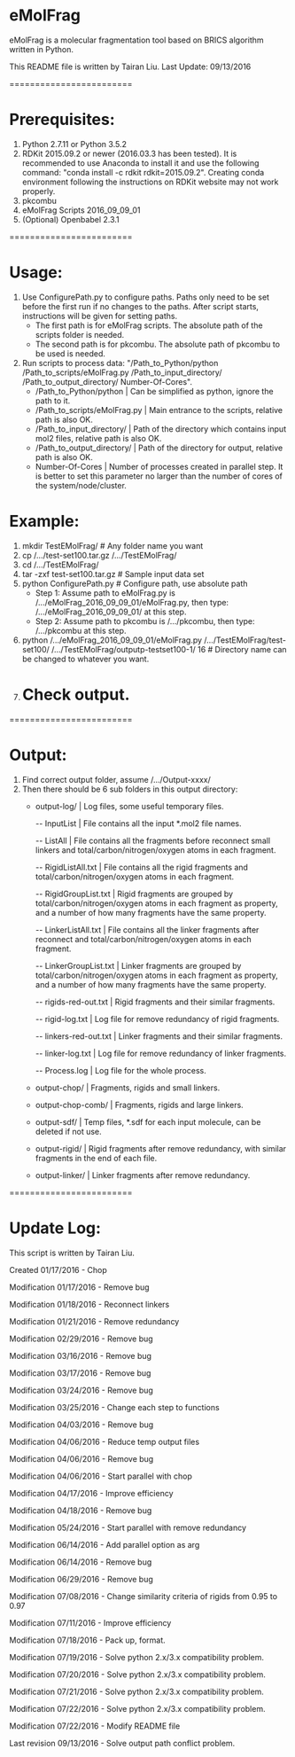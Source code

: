 # eMolFrag
eMolFrag is a molecular fragmentation tool based on BRICS algorithm written in Python.

This README file is written by Tairan Liu. 
Last Update: 09/13/2016

========================

# Prerequisites:
1. Python 2.7.11 or Python 3.5.2
2. RDKit 2015.09.2 or newer (2016.03.3 has been tested). It is recommended to use Anaconda to install it and use the following command: "conda install -c rdkit rdkit=2015.09.2". Creating conda environment following the instructions on RDKit website may not work properly.
3. pkcombu
4. eMolFrag Scripts 2016_09_09_01
5. (Optional) Openbabel 2.3.1

========================

# Usage:
1. Use ConfigurePath.py to configure paths. Paths only need to be set before the first run if no changes to the paths. After script starts, instructions will be given for setting paths.
    - The first path is for eMolFrag scripts. The absolute path of the scripts folder is needed.
    - The second path is for pkcombu. The absolute path of pkcombu to be used is needed.  
2. Run scripts to process data: "/Path_to_Python/python /Path_to_scripts/eMolFrag.py /Path_to_input_directory/ /Path_to_output_directory/ Number-Of-Cores".
    - /Path_to_Python/python         | Can be simplified as python, ignore the path to it.
    - /Path_to_scripts/eMolFrag.py   | Main entrance to the scripts, relative path is also OK. 
    - /Path_to_input_directory/      | Path of the directory which contains input mol2 files, relative path is also OK.
    - /Path_to_output_directory/     | Path of the directory for output, relative path is also OK.
    - Number-Of-Cores                | Number of processes created in parallel step. It is better to set this parameter no larger than the number of cores of the system/node/cluster.

# Example:
1. mkdir TestEMolFrag/   # Any folder name you want
2. cp /.../test-set100.tar.gz /.../TestEMolFrag/
3. cd /.../TestEMolFrag/
4. tar -zxf test-set100.tar.gz   # Sample input data set
5. python ConfigurePath.py       # Configure path, use absolute path 
    - Step 1: Assume path to eMolFrag.py is /.../eMolFrag_2016_09_09_01/eMolFrag.py, then type: /.../eMolFrag_2016_09_09_01/ at this step.
    - Step 2: Assume path to pkcombu is /.../pkcombu, then type: /.../pkcombu at this step.
6. python /.../eMolFrag_2016_09_09_01/eMolFrag.py /.../TestEMolFrag/test-set100/ /.../TestEMolFrag/outputp-testset100-1/ 16    # Directory name can be changed to whatever you want. 
7. # Check output.

========================

# Output:
1. Find correct output folder, assume /.../Output-xxxx/
2. Then there should be 6 sub folders in this output directory:
   - output-log/        | Log files, some useful temporary files. 
   
      -- InputList               | File contains all the input *.mol2 file names.
      
      -- ListAll                 | File contains all the fragments before reconnect small linkers and total/carbon/nitrogen/oxygen atoms in each fragment.
      
      -- RigidListAll.txt        | File contains all the rigid fragments and total/carbon/nitrogen/oxygen atoms in each fragment.
      
      -- RigidGroupList.txt      | Rigid fragments are grouped by total/carbon/nitrogen/oxygen atoms in each fragment as property, and a number of how many fragments have the same property. 
      
      -- LinkerListAll.txt       | File contains all the linker fragments after reconnect and total/carbon/nitrogen/oxygen atoms in each fragment.
      
      -- LinkerGroupList.txt     | Linker fragments are grouped by total/carbon/nitrogen/oxygen atoms in each fragment as property, and a number of how many fragments have the same property.
      
      -- rigids-red-out.txt      | Rigid fragments and their similar fragments.
      
      -- rigid-log.txt           | Log file for remove redundancy of rigid fragments.
      
      -- linkers-red-out.txt     | Linker fragments and their similar fragments.
		
      -- linker-log.txt          | Log file for remove redundancy of linker fragments.
		
      -- Process.log             | Log file for the whole process.
      
   - output-chop/       | Fragments, rigids and small linkers.
   
   - output-chop-comb/  | Fragments, rigids and large linkers.
   
   - output-sdf/        | Temp files, *.sdf for each input molecule, can be deleted if not use.
   
   - output-rigid/      | Rigid fragments after remove redundancy, with similar fragments in the end of each file.
   
   - output-linker/     | Linker fragments after remove redundancy.

======================== 

# Update Log:
This script is written by Tairan Liu.

   Created       01/17/2016 - Chop

   Modification  01/17/2016 - Remove bug
   
   Modification  01/18/2016 - Reconnect linkers
   
   Modification  01/21/2016 - Remove redundancy
   
   Modification  02/29/2016 - Remove bug
   
   Modification  03/16/2016 - Remove bug
   
   Modification  03/17/2016 - Remove bug
   
   Modification  03/24/2016 - Remove bug
   
   Modification  03/25/2016 - Change each step to functions
   
   Modification  04/03/2016 - Remove bug
   
   Modification  04/06/2016 - Reduce temp output files
   
   Modification  04/06/2016 - Remove bug
   
   Modification  04/06/2016 - Start parallel with chop
   
   Modification  04/17/2016 - Improve efficiency
   
   Modification  04/18/2016 - Remove bug
   
   Modification  05/24/2016 - Start parallel with remove redundancy
   
   Modification  06/14/2016 - Add parallel option as arg
   
   Modification  06/14/2016 - Remove bug
   
   Modification  06/29/2016 - Remove bug
   
   Modification  07/08/2016 - Change similarity criteria of rigids from 0.95 to 0.97
   
   Modification  07/11/2016 - Improve efficiency
   
   Modification  07/18/2016 - Pack up, format.
   
   Modification  07/19/2016 - Solve python 2.x/3.x compatibility problem.
   
   Modification  07/20/2016 - Solve python 2.x/3.x compatibility problem.
   
   Modification  07/21/2016 - Solve python 2.x/3.x compatibility problem.
   
   Modification  07/22/2016 - Solve python 2.x/3.x compatibility problem.
   
   Modification  07/22/2016 - Modify README file

   Last revision 09/13/2016 - Solve output path conflict problem.

